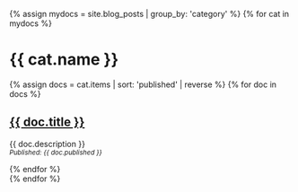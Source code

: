 {% assign mydocs = site.blog_posts | group_by: 'category' %}
{% for cat in mydocs %}
<h1>{{ cat.name }}</h1>
<div>
    {% assign docs = cat.items | sort: 'published' | reverse %}
    {% for doc in docs %}
    <h2><a href="{{ doc.url }}">{{ doc.title }}</a></h2>
    <p>{{ doc.description }}<br/>
    <small><i>Published: {{ doc.published }}</i></small>
    </p>
    {% endfor %}
</div>
{% endfor %}

